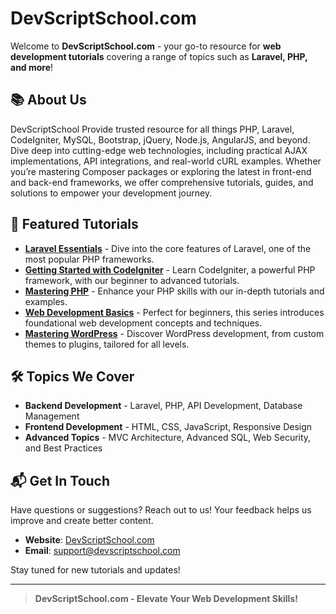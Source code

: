 # DevScriptSchool.com

Welcome to **DevScriptSchool.com** - your go-to resource for **web development tutorials** covering a range of topics such as **Laravel, PHP, and more**!

## 📚 About Us
DevScriptSchool Provide trusted resource for all things PHP, Laravel, CodeIgniter, MySQL, Bootstrap, jQuery, Node.js, AngularJS, and beyond. Dive deep into cutting-edge web technologies, including practical AJAX implementations, API integrations, and real-world cURL examples. Whether you’re mastering Composer packages or exploring the latest in front-end and back-end frameworks, we offer comprehensive tutorials, guides, and solutions to empower your development journey.
## 🌟 Featured Tutorials

- **[Laravel Essentials](https://www.devscriptschool.com/category/framwork/laravel/)** - Dive into the core features of Laravel, one of the most popular PHP frameworks.
- **[Getting Started with CodeIgniter](https://www.devscriptschool.com/category/framwork/codeigniter/)** - Learn CodeIgniter, a powerful PHP framework, with our beginner to advanced tutorials.
- **[Mastering PHP](https://www.devscriptschool.com/category/web-development/php/)** - Enhance your PHP skills with our in-depth tutorials and examples.
- **[Web Development Basics](https://www.devscriptschool.com/category/web-development/)** - Perfect for beginners, this series introduces foundational web development concepts and techniques.
- **[Mastering WordPress](https://www.devscriptschool.com/mastering-wordpress/)** - Discover WordPress development, from custom themes to plugins, tailored for all levels.

## 🛠 Topics We Cover

- **Backend Development** - Laravel, PHP, API Development, Database Management
- **Frontend Development** - HTML, CSS, JavaScript, Responsive Design
- **Advanced Topics** - MVC Architecture, Advanced SQL, Web Security, and Best Practices

## 📬 Get In Touch
Have questions or suggestions? Reach out to us! Your feedback helps us improve and create better content.

- **Website**: [DevScriptSchool.com](https://www.devscriptschool.com)
- **Email**: support@devscriptschool.com

Stay tuned for new tutorials and updates!

---

> **DevScriptSchool.com - Elevate Your Web Development Skills!**
